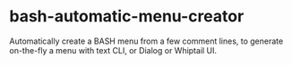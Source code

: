 # bash-automatic-menu-creator
Automatically create a BASH menu from a few comment lines, to generate on-the-fly a menu with text CLI, or Dialog or Whiptail UI.

